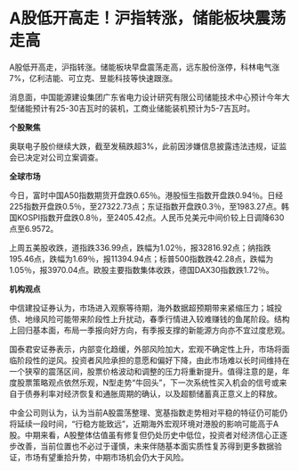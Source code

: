 # A股低开高走！沪指转涨，储能板块震荡走高

A股低开高走，沪指转涨。储能板块早盘震荡走高，远东股份涨停，科林电气涨7%，亿利洁能、可立克、昱能科技等快速跟涨。

消息面，中国能源建设集团广东省电力设计研究有限公司储能技术中心预计今年大型储能预计有25-30吉瓦时的装机，工商业储能装机预计为5-7吉瓦时。

**个股聚焦**

奥联电子股价继续大跌，截至发稿跌超3%，此前因涉嫌信息披露违法违规，证监会已决定对公司立案调查。

**全球市场**

今日，富时中国A50指数期货开盘跌0.65％。港股恒生指数开盘跌0.94％。日经225指数开盘跌0.5％，至27322.73点；东证指数开盘跌0.3％，至1983.27点。韩国KOSPI指数开盘跌0.8％，至2405.42点。人民币兑美元中间价较上日调降630点至6.9572。

上周五美股收跌，道指跌336.99点，跌幅为1.02％，报32816.92点；纳指跌195.46点，跌幅为1.69％，报11394.94点；标普500指数跌42.28点，跌幅为1.05％，报3970.04点。欧股主要指数集体收跌，德国DAX30指数跌1.72％。

**机构观点**

中信建投证券认为，市场进入观察等待期，海外数据超预期带来紧缩压力；城投债、地缘风险可能带来阶段性上升扰动，春季行情进入较难赚钱的鱼尾阶段。结构上回归基本面，布局一季报向好方向，有季报支撑的新能源方向亦不宜过度悲观。

国泰君安证券表示，内部变化趋缓，外部风险加大，宏观不确定性上升，市场将面临阶段性的逆风。投资者风险承担的意愿和偏好下降，由此市场难以长时间维持在一个狭窄的震荡区间，股票价格波动和调整的压力将重新提升。值得注意的是，年度股票策略观点依然乐观，N型走势“牛回头”，下一次系统性买入机会的信号或来自于债券利率对经济恢复和通胀周期的确认，以及超额储蓄真正意义上的释放。

中金公司则认为，认为当前A股震荡整理、宽基指数走势相对平稳的特征仍可能仍将延续一段时间，“行稳方能致远”，近期海外宏观环境对港股的影响可能高于A股。中期来看，A股整体估值虽有修复但仍处历史中低位，投资者对经济信心正逐步改善，当前位置也不必过于谨慎，未来伴随基本面实质性复苏得到更多数据验证，市场有望重拾升势，中期市场机会仍大于风险。

